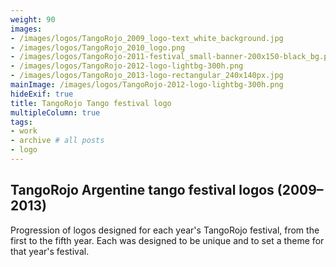 ```yaml
---
weight: 90
images:
- /images/logos/TangoRojo_2009_logo-text_white_background.jpg
- /images/logos/TangoRojo_2010_logo.png
- /images/logos/TangoRojo-2011-festival_small-banner-200x150-black_bg.png
- /images/logos/TangoRojo-2012-logo-lightbg-300h.png
- /images/logos/TangoRojo_2013-logo-rectangular_240x140px.jpg
mainImage: /images/logos/TangoRojo-2012-logo-lightbg-300h.png
hideExif: true
title: TangoRojo Tango festival logo
multipleColumn: true
tags:
- work
- archive # all posts
- logo
---
```


## TangoRojo Argentine tango festival logos (2009–2013)

Progression of logos designed for each year's TangoRojo festival, from the first to the fifth year. Each was designed to be unique and to set a theme for that year's festival.
